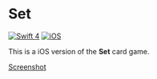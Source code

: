 # Set

[![Swift 4](https://img.shields.io/badge/Swift-4.2-red.svg)](https://swift.org)
[![iOS](https://img.shields.io/badge/iOS-11.2-blue.svg)](https://developer.apple.com/ios/)

This is a iOS version of the __Set__ card game.

[Screenshot](screenshots/portrait.png)
